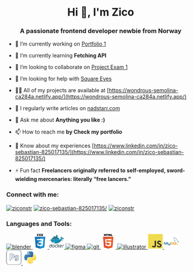<h1 align="center">Hi 👋, I'm Zico</h1>
<h3 align="center">A passionate frontend developer newbie from Norway</h3>

- 🔭 I’m currently working on [Portfolio 1](https://wondrous-semolina-ca284a.netlify.app/)

- 🌱 I’m currently learning **Fetching API**

- 👯 I’m looking to collaborate on [Project Exam 1](https://peppy-scone-5e4579.netlify.app/)

- 🤝 I’m looking for help with [Square Eyes](https://cheery-sfogliatella-badfe4.netlify.app/)

- 👨‍💻 All of my projects are available at [https://wondrous-semolina-ca284a.netlify.app/](https://wondrous-semolina-ca284a.netlify.app/)

- 📝 I regularly write articles on [nadstarr.com](nadstarr.com)

- 💬 Ask me about **Anything you like :)**

- 📫 How to reach me **by Check my portfolio**

- 📄 Know about my experiences [https://www.linkedin.com/in/zico-sebastian-825017135/](https://www.linkedin.com/in/zico-sebastian-825017135/)

- ⚡ Fun fact **Freelancers originally referred to self-employed, sword-wielding mercenaries: literally “free lancers.”**

<h3 align="left">Connect with me:</h3>
<p align="left">
<a href="https://twitter.com/ziconstr" target="blank"><img align="center" src="https://raw.githubusercontent.com/rahuldkjain/github-profile-readme-generator/master/src/images/icons/Social/twitter.svg" alt="ziconstr" height="30" width="40" /></a>
<a href="https://linkedin.com/in/zico-sebastian-825017135/" target="blank"><img align="center" src="https://raw.githubusercontent.com/rahuldkjain/github-profile-readme-generator/master/src/images/icons/Social/linked-in-alt.svg" alt="zico-sebastian-825017135/" height="30" width="40" /></a>
<a href="https://instagram.com/ziconstr" target="blank"><img align="center" src="https://raw.githubusercontent.com/rahuldkjain/github-profile-readme-generator/master/src/images/icons/Social/instagram.svg" alt="ziconstr" height="30" width="40" /></a>
</p>

<h3 align="left">Languages and Tools:</h3>
<p align="left"> <a href="https://www.blender.org/" target="_blank" rel="noreferrer"> <img src="https://download.blender.org/branding/community/blender_community_badge_white.svg" alt="blender" width="40" height="40"/> </a> <a href="https://www.w3schools.com/css/" target="_blank" rel="noreferrer"> <img src="https://raw.githubusercontent.com/devicons/devicon/master/icons/css3/css3-original-wordmark.svg" alt="css3" width="40" height="40"/> </a> <a href="https://www.docker.com/" target="_blank" rel="noreferrer"> <img src="https://raw.githubusercontent.com/devicons/devicon/master/icons/docker/docker-original-wordmark.svg" alt="docker" width="40" height="40"/> </a> <a href="https://www.figma.com/" target="_blank" rel="noreferrer"> <img src="https://www.vectorlogo.zone/logos/figma/figma-icon.svg" alt="figma" width="40" height="40"/> </a> <a href="https://git-scm.com/" target="_blank" rel="noreferrer"> <img src="https://www.vectorlogo.zone/logos/git-scm/git-scm-icon.svg" alt="git" width="40" height="40"/> </a> <a href="https://www.w3.org/html/" target="_blank" rel="noreferrer"> <img src="https://raw.githubusercontent.com/devicons/devicon/master/icons/html5/html5-original-wordmark.svg" alt="html5" width="40" height="40"/> </a> <a href="https://www.adobe.com/in/products/illustrator.html" target="_blank" rel="noreferrer"> <img src="https://www.vectorlogo.zone/logos/adobe_illustrator/adobe_illustrator-icon.svg" alt="illustrator" width="40" height="40"/> </a> <a href="https://developer.mozilla.org/en-US/docs/Web/JavaScript" target="_blank" rel="noreferrer"> <img src="https://raw.githubusercontent.com/devicons/devicon/master/icons/javascript/javascript-original.svg" alt="javascript" width="40" height="40"/> </a> <a href="https://www.mysql.com/" target="_blank" rel="noreferrer"> <img src="https://raw.githubusercontent.com/devicons/devicon/master/icons/mysql/mysql-original-wordmark.svg" alt="mysql" width="40" height="40"/> </a> <a href="https://www.photoshop.com/en" target="_blank" rel="noreferrer"> <img src="https://raw.githubusercontent.com/devicons/devicon/master/icons/photoshop/photoshop-line.svg" alt="photoshop" width="40" height="40"/> </a> <a href="https://www.python.org" target="_blank" rel="noreferrer"> <img src="https://raw.githubusercontent.com/devicons/devicon/master/icons/python/python-original.svg" alt="python" width="40" height="40"/> </a> </p>
